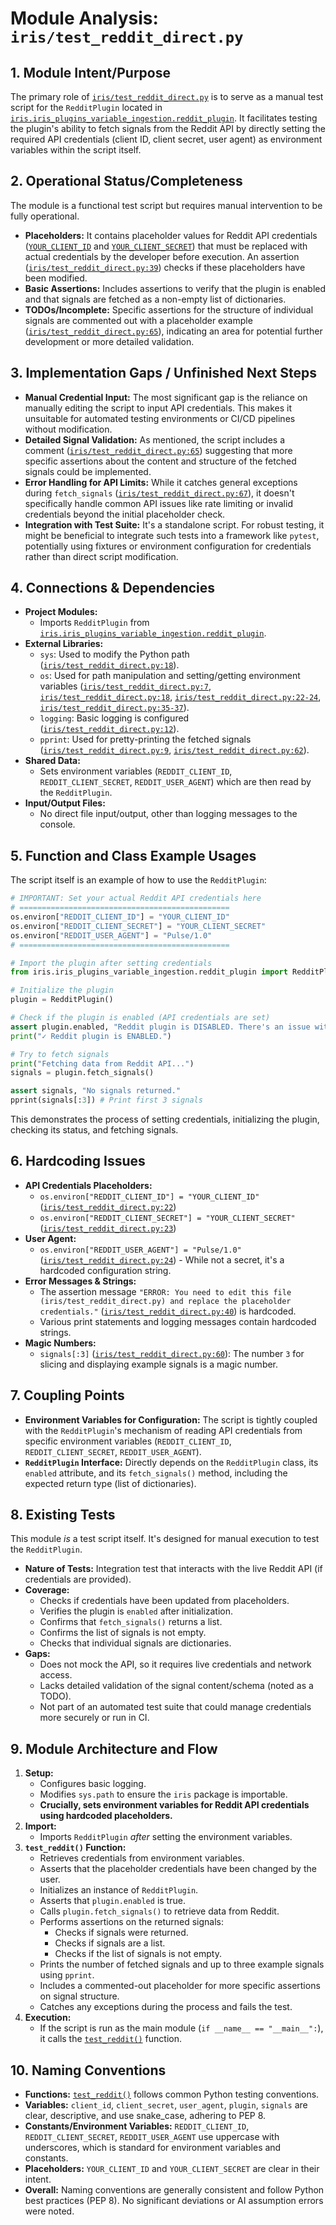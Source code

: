 # Module Analysis: `iris/test_reddit_direct.py`

## 1. Module Intent/Purpose

The primary role of [`iris/test_reddit_direct.py`](../../../iris/test_reddit_direct.py:) is to serve as a manual test script for the `RedditPlugin` located in [`iris.iris_plugins_variable_ingestion.reddit_plugin`](../../../iris/iris_plugins_variable_ingestion/reddit_plugin.py:). It facilitates testing the plugin's ability to fetch signals from the Reddit API by directly setting the required API credentials (client ID, client secret, user agent) as environment variables within the script itself.

## 2. Operational Status/Completeness

The module is a functional test script but requires manual intervention to be fully operational.
- **Placeholders:** It contains placeholder values for Reddit API credentials ([`YOUR_CLIENT_ID`](../../../iris/test_reddit_direct.py:22) and [`YOUR_CLIENT_SECRET`](../../../iris/test_reddit_direct.py:23)) that must be replaced with actual credentials by the developer before execution. An assertion ([`iris/test_reddit_direct.py:39`](../../../iris/test_reddit_direct.py:39)) checks if these placeholders have been modified.
- **Basic Assertions:** Includes assertions to verify that the plugin is enabled and that signals are fetched as a non-empty list of dictionaries.
- **TODOs/Incomplete:** Specific assertions for the structure of individual signals are commented out with a placeholder example ([`iris/test_reddit_direct.py:65`](../../../iris/test_reddit_direct.py:65)), indicating an area for potential further development or more detailed validation.

## 3. Implementation Gaps / Unfinished Next Steps

- **Manual Credential Input:** The most significant gap is the reliance on manually editing the script to input API credentials. This makes it unsuitable for automated testing environments or CI/CD pipelines without modification.
- **Detailed Signal Validation:** As mentioned, the script includes a comment ([`iris/test_reddit_direct.py:65`](../../../iris/test_reddit_direct.py:65)) suggesting that more specific assertions about the content and structure of the fetched signals could be implemented.
- **Error Handling for API Limits:** While it catches general exceptions during `fetch_signals` ([`iris/test_reddit_direct.py:67`](../../../iris/test_reddit_direct.py:67)), it doesn't specifically handle common API issues like rate limiting or invalid credentials beyond the initial placeholder check.
- **Integration with Test Suite:** It's a standalone script. For robust testing, it might be beneficial to integrate such tests into a framework like `pytest`, potentially using fixtures or environment configuration for credentials rather than direct script modification.

## 4. Connections & Dependencies

- **Project Modules:**
    - Imports `RedditPlugin` from [`iris.iris_plugins_variable_ingestion.reddit_plugin`](../../../iris/iris_plugins_variable_ingestion/reddit_plugin.py:).
- **External Libraries:**
    - `sys`: Used to modify the Python path ([`iris/test_reddit_direct.py:18`](../../../iris/test_reddit_direct.py:18)).
    - `os`: Used for path manipulation and setting/getting environment variables ([`iris/test_reddit_direct.py:7`](../../../iris/test_reddit_direct.py:7), [`iris/test_reddit_direct.py:18`](../../../iris/test_reddit_direct.py:18), [`iris/test_reddit_direct.py:22-24`](../../../iris/test_reddit_direct.py:22-24), [`iris/test_reddit_direct.py:35-37`](../../../iris/test_reddit_direct.py:35-37)).
    - `logging`: Basic logging is configured ([`iris/test_reddit_direct.py:12`](../../../iris/test_reddit_direct.py:12)).
    - `pprint`: Used for pretty-printing the fetched signals ([`iris/test_reddit_direct.py:9`](../../../iris/test_reddit_direct.py:9), [`iris/test_reddit_direct.py:62`](../../../iris/test_reddit_direct.py:62)).
- **Shared Data:**
    - Sets environment variables (`REDDIT_CLIENT_ID`, `REDDIT_CLIENT_SECRET`, `REDDIT_USER_AGENT`) which are then read by the `RedditPlugin`.
- **Input/Output Files:**
    - No direct file input/output, other than logging messages to the console.

## 5. Function and Class Example Usages

The script itself is an example of how to use the `RedditPlugin`:

```python
# IMPORTANT: Set your actual Reddit API credentials here
# ===============================================
os.environ["REDDIT_CLIENT_ID"] = "YOUR_CLIENT_ID"
os.environ["REDDIT_CLIENT_SECRET"] = "YOUR_CLIENT_SECRET"
os.environ["REDDIT_USER_AGENT"] = "Pulse/1.0"
# ===============================================

# Import the plugin after setting credentials
from iris.iris_plugins_variable_ingestion.reddit_plugin import RedditPlugin

# Initialize the plugin
plugin = RedditPlugin()

# Check if the plugin is enabled (API credentials are set)
assert plugin.enabled, "Reddit plugin is DISABLED. There's an issue with the credentials."
print("✓ Reddit plugin is ENABLED.")

# Try to fetch signals
print("Fetching data from Reddit API...")
signals = plugin.fetch_signals()

assert signals, "No signals returned."
pprint(signals[:3]) # Print first 3 signals
```
This demonstrates the process of setting credentials, initializing the plugin, checking its status, and fetching signals.

## 6. Hardcoding Issues

- **API Credentials Placeholders:**
    - `os.environ["REDDIT_CLIENT_ID"] = "YOUR_CLIENT_ID"` ([`iris/test_reddit_direct.py:22`](../../../iris/test_reddit_direct.py:22))
    - `os.environ["REDDIT_CLIENT_SECRET"] = "YOUR_CLIENT_SECRET"` ([`iris/test_reddit_direct.py:23`](../../../iris/test_reddit_direct.py:23))
- **User Agent:**
    - `os.environ["REDDIT_USER_AGENT"] = "Pulse/1.0"` ([`iris/test_reddit_direct.py:24`](../../../iris/test_reddit_direct.py:24)) - While not a secret, it's a hardcoded configuration string.
- **Error Messages & Strings:**
    - The assertion message `"ERROR: You need to edit this file (iris/test_reddit_direct.py) and replace the placeholder credentials."` ([`iris/test_reddit_direct.py:40`](../../../iris/test_reddit_direct.py:40)) is hardcoded.
    - Various print statements and logging messages contain hardcoded strings.
- **Magic Numbers:**
    - `signals[:3]` ([`iris/test_reddit_direct.py:60`](../../../iris/test_reddit_direct.py:60)): The number `3` for slicing and displaying example signals is a magic number.

## 7. Coupling Points

- **Environment Variables for Configuration:** The script is tightly coupled with the `RedditPlugin`'s mechanism of reading API credentials from specific environment variables (`REDDIT_CLIENT_ID`, `REDDIT_CLIENT_SECRET`, `REDDIT_USER_AGENT`).
- **`RedditPlugin` Interface:** Directly depends on the `RedditPlugin` class, its `enabled` attribute, and its `fetch_signals()` method, including the expected return type (list of dictionaries).

## 8. Existing Tests

This module *is* a test script itself. It's designed for manual execution to test the `RedditPlugin`.
- **Nature of Tests:** Integration test that interacts with the live Reddit API (if credentials are provided).
- **Coverage:**
    - Checks if credentials have been updated from placeholders.
    - Verifies the plugin is `enabled` after initialization.
    - Confirms that `fetch_signals()` returns a list.
    - Confirms the list of signals is not empty.
    - Checks that individual signals are dictionaries.
- **Gaps:**
    - Does not mock the API, so it requires live credentials and network access.
    - Lacks detailed validation of the signal content/schema (noted as a TODO).
    - Not part of an automated test suite that could manage credentials more securely or run in CI.

## 9. Module Architecture and Flow

1.  **Setup:**
    *   Configures basic logging.
    *   Modifies `sys.path` to ensure the `iris` package is importable.
    *   **Crucially, sets environment variables for Reddit API credentials using hardcoded placeholders.**
2.  **Import:**
    *   Imports `RedditPlugin` *after* setting the environment variables.
3.  **`test_reddit()` Function:**
    *   Retrieves credentials from environment variables.
    *   Asserts that the placeholder credentials have been changed by the user.
    *   Initializes an instance of `RedditPlugin`.
    *   Asserts that `plugin.enabled` is true.
    *   Calls `plugin.fetch_signals()` to retrieve data from Reddit.
    *   Performs assertions on the returned signals:
        *   Checks if signals were returned.
        *   Checks if signals are a list.
        *   Checks if the list of signals is not empty.
    *   Prints the number of fetched signals and up to three example signals using `pprint`.
    *   Includes a commented-out placeholder for more specific assertions on signal structure.
    *   Catches any exceptions during the process and fails the test.
4.  **Execution:**
    *   If the script is run as the main module (`if __name__ == "__main__":`), it calls the [`test_reddit()`](../../../iris/test_reddit_direct.py:30) function.

## 10. Naming Conventions

- **Functions:** [`test_reddit()`](../../../iris/test_reddit_direct.py:30) follows common Python testing conventions.
- **Variables:** `client_id`, `client_secret`, `user_agent`, `plugin`, `signals` are clear, descriptive, and use snake_case, adhering to PEP 8.
- **Constants/Environment Variables:** `REDDIT_CLIENT_ID`, `REDDIT_CLIENT_SECRET`, `REDDIT_USER_AGENT` use uppercase with underscores, which is standard for environment variables and constants.
- **Placeholders:** `YOUR_CLIENT_ID` and `YOUR_CLIENT_SECRET` are clear in their intent.
- **Overall:** Naming conventions are generally consistent and follow Python best practices (PEP 8). No significant deviations or AI assumption errors were noted.